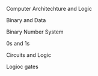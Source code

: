 Computer Architechture and Logic

Binary and Data

Binary Number System

0s and 1s


Circuits and Logic

Logioc gates
